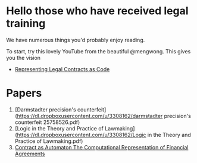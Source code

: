 # Hello those who have received legal training


We have numerous things you'd probably enjoy reading.

To start, try this lovely YouTube from the beautiful @mengwong.  This gives you the vision
* [Representing Legal Contracts as Code](https://www.youtube.com/watch?v=RNm1aY-Umew)

# Papers

1. [Darmstadter precision's counterfeit](https://dl.dropboxusercontent.com/u/3308162/darmstadter precision's counterfeit 25758526.pdf)
2. [Logic in the Theory and Practice of Lawmaking](https://dl.dropboxusercontent.com/u/3308162/Logic in the Theory and Practice of Lawmaking.pdf)
3. [Contract as Automaton The Computational Representation of Financial Agreements](https://dl.dropboxusercontent.com/u/3308162/OFRwp-2015-04_Contract-as-Automaton-The-Computational-Representation-of-Financial-Agreements.pdf)


